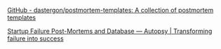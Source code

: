 
[GitHub - dastergon/postmortem-templates: A collection of postmortem templates](https://github.com/dastergon/postmortem-templates)

[Startup Failure Post-Mortems and Database — Autopsy | Transforming failure into success](https://www.getautopsy.com/startup-failures)
